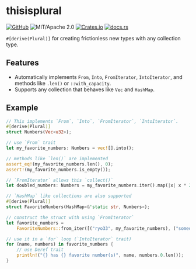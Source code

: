 # thisisplural

[![GitHub](https://img.shields.io/badge/GitHub-ryo33/thisisplural-222222)](https://github.com/ryo33/thisisplural)
![MIT/Apache 2.0](https://img.shields.io/badge/license-MIT%2FApache--2.0-blue.svg)
[![Crates.io](https://img.shields.io/crates/v/thisisplural)](https://crates.io/crates/thisisplural)
[![docs.rs](https://img.shields.io/docsrs/thisisplural)](https://docs.rs/thisisplural)

`#[derive(Plural)]` for creating frictionless new types with any collection
type.

## Features

- Automatically implements `From`, `Into`, `FromIterator`, `IntoIterator`, and
  methods like `.len()` or `::with_capacity`.
- Supports any collection that behaves like `Vec` and `HashMap`.

## Example

```rust
// This implements `From`, `Into`, `FromIterator`, `IntoIterator`.
#[derive(Plural)]
struct Numbers(Vec<u32>);

// use `From` trait
let my_favorite_numbers: Numbers = vec![].into();

// methods like `len()` are implemented
assert_eq!(my_favorite_numbers.len(), 0);
assert!(my_favorite_numbers.is_empty());

// `FromIterator` allows this `collect()`
let doubled_numbers: Numbers = my_favorite_numbers.iter().map(|x| x * 2).collect();

// `HashMap` like collections are also supported
#[derive(Plural)]
struct FavoriteNumbers(HashMap<&'static str, Numbers>);

// construct the struct with using `FromIterator`
let favorite_numbers =
    FavoriteNumbers::from_iter([("ryo33", my_favorite_numbers), ("someone", doubled_numbers)]);

// use it in a `for` loop (`IntoIterator` trait)
for (name, numbers) in favorite_numbers {
    // use Deref trait
    println!("{} has {} favorite number(s)", name, numbers.0.len());
}
```

